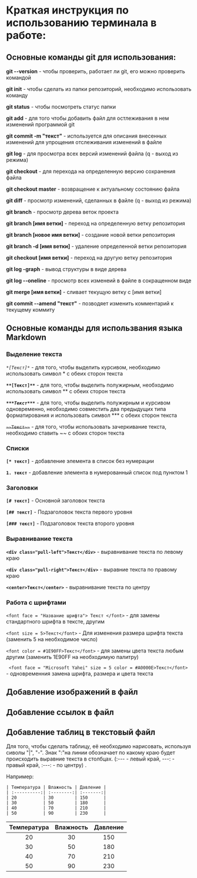 # Краткая инструкция по использованию терминала в работе:

## Основные команды git для использования:

**git --version** - чтобы проверить, работает ли git, его можно проверить командой

**git init** - чтобы сделать из папки репозиторий, необходимо использовать команду

**git status** - чтобы посмотреть статус папки

**git add** - для того чтобы добавить файл для остлеживания в нем изменений программой git

**git commit -m "текст"** - используется для описания внесенных изменений для упрощения отслеживания изменений в файле

**git log** - для просмотра всех версий изменений файла (q - выход из режима)

**git checkout** - для перехода на определенную версию сохранения файла

**git checkout master** - возвращение к актуальному состоянию файла

**git diff** - просмотр изменений, сделанных в файле (q - выход из режима)

**git branch** - просмотр дерева веток проекта

**git branch [имя ветки]** - переход на определенную ветку репозитория

**git branch [новое имя ветки]** - создание новой ветки репозитория

**git branch -d [имя ветки]** - удаление определенной ветки репозитория

**git checkout [имя ветки]** - переход на другую ветку репозитория

**git log -graph** - вывод структуры в виде дерева

**git log --oneline** - просмотр всех изменеий в файле в сокращенном виде

**git merge [имя ветки]** - сливает текущую ветку с [имя ветки]

**git commit --amend "текст"** - позводяет изменить комментарий к текущему коммиту

## Основные команды для использвания языка Markdown

### Выделение текста

*``*[Текст]*``* - для того, чтобы выделить курсивом, необходимо использовать символ * с обеих сторон текста

**``**[Текст]**``** - для того, чтобы выделить полужирным, необходимо использовать символ ** с обеих сторон текста

***``***Текст***``*** - для того, чтобы выделить полужирным и курсивом одновременно, необходимо совместить два предыдущих типа форматирования и использовать символ *** с обеих сторон текста

~~``~~Текст~~``~~ - для того, чтобы использовать зачеркивание текста, необходимо ставить ~~ с обоих сторон текста

### Списки

**``[* текст]``** - добавление элемента в список без нумерации

**``1. текст``** - добавление элемента в нумерованный список под пунктом 1

### Заголовки

**``[# текст]``** - Основной заголовок текста

**``[## текст]``** - Подзаголовок текста первого уровня

**``[### текст]``** - Подзаголовок текста второго уровня

### Выравнивание текста

**``<div class="pull-left">Текст</div>``** - выравнивание текста по левому краю

**``<div class="pull-right">Текст</div>``** - выравние текста по правому краю

**``<center>Текст</center>``** - выравнивание текста по центру

### Работа с шрифтами

``<font face = "Название шрифта"> Текст </font>`` - для замены стандартного шрифта в тексте, другим

 ``<font size = 5>Текст</font>`` - Для изменения размера шрифта текста (заменить 5 на необходимое число)
 
 ``<font color = #1E90FF>Текст</font>`` - для замены цвета текста любым другим  (заменить 1E90FF на необходимую палитру)

 `` <font face = "Microsoft Yahei" size = 5 color = #A0000E>Текст</font>`` - одновременния замена шрифта, размера и цвета текста




## Добавление изображений в файл

## Добавление ссылок в файл

## Добавление таблиц в текстовый файл

Для того, чтобы сделать таблицу, её необходимо нарисовать, используя сиволы "|", "-". 
Знак ":"на линии обозначает по какому краю будет происходить выравние текста в столбцах. (:--- - левый край, ---: - правый край, :---: - по центру) .

Например:

```
| Температура | Влажность | Давление |
| :----------:| :--------:| :-------:|
| 20          | 30        | 150      |
| 30          | 50        | 180      |
| 40          | 70        | 210      |
| 50          | 90        | 230      |
```
| Температура | Влажность | Давление |
| :----------:| :--------:| :-------:|
| 20          | 30        | 150      |
| 30          | 50        | 180      |
| 40          | 70        | 210      |
| 50          | 90        | 230      |